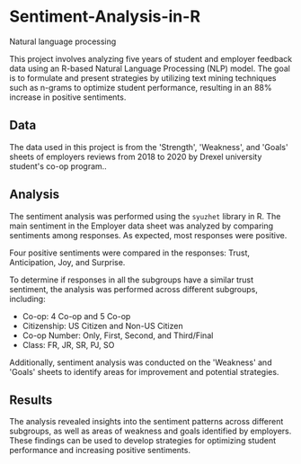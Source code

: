 # Sentiment-Analysis-in-R
Natural language processing

This project involves analyzing five years of student and employer feedback data using an R-based Natural Language Processing (NLP) model. The goal is to formulate and present strategies by utilizing text mining techniques such as n-grams to optimize student performance, resulting in an 88% increase in positive sentiments.

## Data
The data used in this project is from the 'Strength', 'Weakness', and 'Goals' sheets of employers reviews from 2018 to 2020 by Drexel university student's co-op program..

## Analysis
The sentiment analysis was performed using the `syuzhet` library in R. The main sentiment in the Employer data sheet was analyzed by comparing sentiments among responses. As expected, most responses were positive.

Four positive sentiments were compared in the responses: Trust, Anticipation, Joy, and Surprise.

To determine if responses in all the subgroups have a similar trust sentiment, the analysis was performed across different subgroups, including:

- Co-op: 4 Co-op and 5 Co-op
- Citizenship: US Citizen and Non-US Citizen
- Co-op Number: Only, First, Second, and Third/Final
- Class: FR, JR, SR, PJ, SO

Additionally, sentiment analysis was conducted on the 'Weakness' and 'Goals' sheets to identify areas for improvement and potential strategies.

## Results
The analysis revealed insights into the sentiment patterns across different subgroups, as well as areas of weakness and goals identified by employers. These findings can be used to develop strategies for optimizing student performance and increasing positive sentiments.
